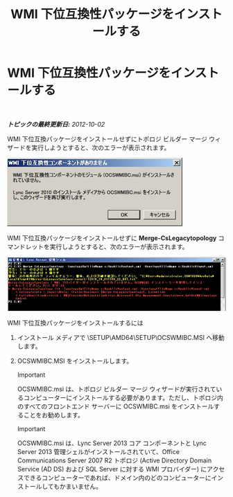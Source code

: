 ﻿---
title: WMI 下位互換性パッケージをインストールする
TOCTitle: WMI 下位互換性パッケージをインストールする
ms:assetid: 38797fbd-06a0-4008-b099-158e7b5d7703
ms:mtpsurl: https://technet.microsoft.com/ja-jp/library/JJ204816(v=OCS.15)
ms:contentKeyID: 48271771
ms.date: 05/19/2016
mtps_version: v=OCS.15
ms.translationtype: HT
---

# WMI 下位互換性パッケージをインストールする

 

_**トピックの最終更新日:** 2012-10-02_

WMI 下位互換パッケージをインストールせずにトポロジ ビルダー マージ ウィザードを実行しようとすると、次のエラーが表示されます。

![WMI エラー メッセージ](images/JJ204816.a007d2f2-fc85-430c-91eb-382b032469af(OCS.15).jpg "WMI エラー メッセージ")

WMI 下位互換パッケージをインストールせずに **Merge-CsLegacytopology** コマンドレットを実行しようとすると、次のエラーが表示されます。

![Windows PowerShell WMI プロバイダー エラー](images/JJ204816.c510824e-1807-4c7e-bb28-c6cfea2eac1d(OCS.15).jpg "Windows PowerShell WMI プロバイダー エラー")

WMI 下位互換パッケージをインストールするには

1.  インストール メディアで \\SETUP\\AMD64\\SETUP\\OCSWMIBC.MSI へ移動します。

2.  OCSWMIBC.MSI をインストールします。
    

    > [!IMPORTANT]
    > OCSWMIBC.msi は、トポロジ ビルダー マージ ウィザードが実行されているコンピューターにインストールする必要があります。ただし、トポロジ内のすべてのフロントエンド サーバーに OCSWMIBC.msi をインストールすることをお勧めします。

    

    > [!IMPORTANT]
    > OCSWMIBC.msi は、Lync Server 2013 コア コンポーネントと Lync Server 2013 管理シェルがインストールされていて、Office Communications Server 2007 R2 トポロジ (Active Directory Domain Service (AD DS) および SQL Server に対する WMI プロバイダー) にアクセスできるコンピューターであれば、ドメイン内のどのコンピューターにインストールしてもかまいません。


